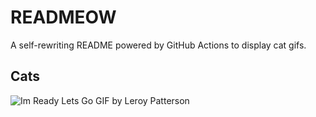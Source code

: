 # READMEOW

A self-rewriting README powered by GitHub Actions to display cat gifs.

## Cats

![Im Ready Lets Go GIF by Leroy Patterson](https://media4.giphy.com/media/CjmvTCZf2U3p09Cn0h/200.gif?cid=9acd02da7linwkpwqj8tyxn8mxtwn6qgu9z4724v2opduy55&ep=v1_gifs_search&rid=200.gif&ct=g)
